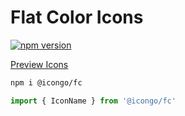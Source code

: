 Flat Color Icons
===

[![npm version](https://img.shields.io/npm/v/@icongo/fc.svg)](https://www.npmjs.com/package/@icongo/fc)

[Preview Icons](http://icongo.github.io/#/icons/fc)

```bash
npm i @icongo/fc
```

```jsx
import { IconName } from '@icongo/fc'
```